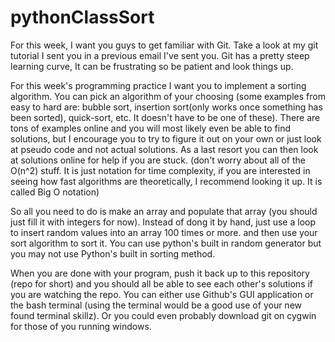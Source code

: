 # pythonClassSort
For this week, I want you guys to get familiar with Git.  Take a look at my git tutorial I sent you in a previous email I've sent you.  Git has a pretty steep learning curve,  It can be frustrating so be patient and look things up. 

For this week's programming practice I want you to implement a sorting algorithm.  You can pick an algorithm of your choosing (some examples from easy to hard are:  bubble sort, insertion sort(only works once something has been sorted), quick-sort, etc.  It doesn't have to be one of these).  There are tons of examples online and you will most likely even be able to find solutions, but I encourage you to try to figure it out on your own or just look at pseudo code and not actual solutions. As a last resort you can then look at solutions online for help if you are stuck.  (don't worry about all of the O(n^2) stuff.  It is just notation for time complexity, if you are interested in seeing how fast algorithms are theoretically, I recommend looking it up.  It is called Big O notation)

So all you need to do is make an array and populate that array (you should just fill it with integers for now).  Instead of dong it by hand, just use a loop to insert random values into an array 100 times or more.  and then use your sort algorithm to sort it.  You can use python's built in random generator but you may not use Python's built in sorting method.

When you are done with your program, push it back up to this repository (repo for short) and you should all be able to see each other's solutions if you are watching the repo.  You can either use Github's GUI application or the bash terminal (using the terminal would be a good use of your new found terminal skillz).  Or you could even probably download git on cygwin for those of you running windows.
